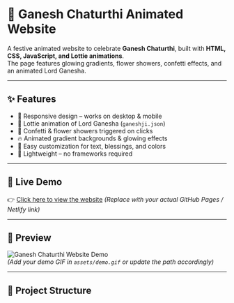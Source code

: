 # 🌸 Ganesh Chaturthi Animated Website  

A festive animated website to celebrate **Ganesh Chaturthi**, built with **HTML, CSS, JavaScript, and Lottie animations**.  
The page features glowing gradients, flower showers, confetti effects, and an animated Lord Ganesha.  

---

## ✨ Features  
- 🌟 Responsive design – works on desktop & mobile  
- 🪷 Lottie animation of Lord Ganesha (`ganeshji.json`)  
- 🎉 Confetti & flower showers triggered on clicks  
- 🔥 Animated gradient backgrounds & glowing effects  
- 🎨 Easy customization for text, blessings, and colors  
- 📱 Lightweight – no frameworks required  

---

## 🚀 Live Demo  
👉 [Click here to view the website]([https://your-username.github.io/ganesh-chaturthi-website/](https://ask5665.github.io/animated-Ganesh-Chaturthi-website/))  
*(Replace with your actual GitHub Pages / Netlify link)*  

---

## 🎥 Preview  
![Ganesh Chaturthi Website Demo](https://github.com/Ask5665/animated-Ganesh-Chaturthi-website/blob/44394e58c2bbafa710d4fb2646cff5cc123a3ac1/gansh.gif)  
*(Add your demo GIF in `assets/demo.gif` or update the path accordingly)*  

---

## 📂 Project Structure  
